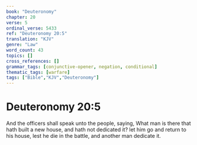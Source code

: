 ```yaml
---
book: "Deuteronomy"
chapter: 20
verse: 5
ordinal_verse: 5433
ref: "Deuteronomy 20:5"
translation: "KJV"
genre: "Law"
word_count: 43
topics: []
cross_references: []
grammar_tags: [conjunctive-opener, negation, conditional]
thematic_tags: [warfare]
tags: ["Bible","KJV","Deuteronomy"]
---
```


# Deuteronomy 20:5

And the officers shall speak unto the people, saying, What man is there that hath built a new house, and hath not dedicated it? let him go and return to his house, lest he die in the battle, and another man dedicate it.

